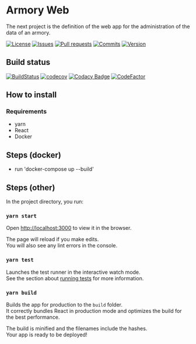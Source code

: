 # Armory Web

The next project is the definition of the web app for the administration of the data of an armory.

[![License](https://img.shields.io/github/license/cantte/Armory.Web)](https://github.com/cantte/Armory.Web/blob/master/LICENSE)
[![Issues](https://img.shields.io/github/issues/cantte/Armory.Web)](https://github.com/cantte/Armory.Web/issues)
[![Pull requests](https://img.shields.io/github/issues-pr/cantte/Armory.Web)](https://github.com/cantte/Armory.Web/pulls)
[![Commits](https://img.shields.io/github/commit-activity/m/cantte/Armory.Web)](https://github.com/cantte/Armory.Web/commits)
[![Version](https://img.shields.io/github/v/tag/cantte/Armory.Web)](https://github.com/cantte/Armory.Web/releases)

## Build status
[![BuildStatus](https://img.shields.io/github/workflow/status/cantte/Armory.Web/Node.js%20CI)](https://github.com/cantte/Armory.Web/actions/workflows/node.js.yml)
[![codecov](https://codecov.io/gh/cantte/Armory.Web/branch/master/graph/badge.svg?token=dM4RYoJnzq)](https://codecov.io/gh/cantte/Armory.Web)
[![Codacy Badge](https://app.codacy.com/project/badge/Grade/f897b9a435c74ec682960b19604bcbd3)](https://www.codacy.com/gh/cantte/Armory.Web/dashboard?utm_source=github.com&amp;utm_medium=referral&amp;utm_content=cantte/Armory.Web&amp;utm_campaign=Badge_Grade)
[![CodeFactor](https://www.codefactor.io/repository/github/cantte/armory.web/badge)](https://www.codefactor.io/repository/github/cantte/armory.web)

## How to install

### Requirements
- yarn
- React
- Docker

## Steps (docker)
- run 'docker-compose up --build'

## Steps (other)
In the project directory, you run:

### `yarn start`
Open [http://localhost:3000](http://localhost:3000) to view it in the browser.

The page will reload if you make edits.<br />
You will also see any lint errors in the console.

### `yarn test`

Launches the test runner in the interactive watch mode.<br />
See the section about [running tests](https://facebook.github.io/create-react-app/docs/running-tests) for more information.

### `yarn build`

Builds the app for production to the `build` folder.<br />
It correctly bundles React in production mode and optimizes the build for the best performance.

The build is minified and the filenames include the hashes.<br />
Your app is ready to be deployed!
